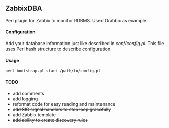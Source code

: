 ## ZabbixDBA
Perl plugin for Zabbix to monitor RDBMS. Used Orabbix as example.

#### Configuration
Add your database information just like described in _conf/config.pl_. This file uses Perl hash structure to describe configuration.

#### Usage
```
perl bootstrap.pl start /path/to/config.pl
```

#### TODO
- add comments
- add logging
- reformat code for easy reading and maintenance  
- ~~add SIG signal handlers to stop loop gracefully~~  
- ~~add Zabbix template~~  
- ~~add ability to create discovery rules~~ 
